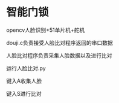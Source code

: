 # 智能门锁
opencv人脸识别+51单片机+舵机

douji.c负责接受人脸比对程序返回的串口数据

人脸比对程序负责采集人脸数据以及进行比对

运行人脸比对.py

键入A收集人脸

键入S进行比对

